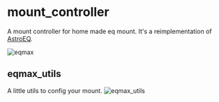 # mount_controller
A mount controller for home made eq mount.
It's a reimplementation of [AstroEQ][1].

![eqmax](https://raw.githubusercontent.com/trlsmax/mount_controller/master/eqmax.jpg)

## eqmax_utils
A little utils to config your mount.
![eqmax_utils](https://raw.githubusercontent.com/trlsmax/mount_controller/master/eqmax_utils.jpeg)

[1]:https://github.com/TCWORLD/AstroEQ
